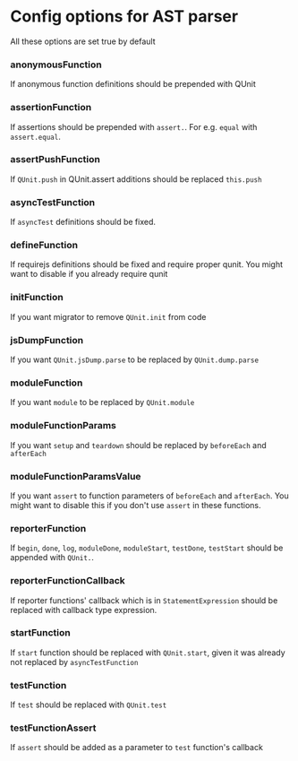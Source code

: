 # Config options for AST parser

All these options are set true by default

### anonymousFunction

If anonymous function definitions should be prepended with QUnit

### assertionFunction

If assertions should be prepended with `assert.`. For e.g. `equal` with `assert.equal`.

### assertPushFunction

If `QUnit.push` in QUnit.assert additions should be replaced `this.push`

### asyncTestFunction

If `asyncTest` definitions should be fixed.

### defineFunction

If requirejs definitions should be fixed and require proper qunit. You might want to disable if you already require qunit

### initFunction

If you want migrator to remove `QUnit.init` from code

### jsDumpFunction

If you want `QUnit.jsDump.parse` to be replaced by `QUnit.dump.parse`

### moduleFunction

If you want `module` to be replaced by `QUnit.module`

### moduleFunctionParams

If you want `setup` and `teardown` should be replaced by `beforeEach` and `afterEach`

### moduleFunctionParamsValue

If you want `assert` to function parameters of `beforeEach` and `afterEach`. You might want to disable this if you don't use `assert` in these functions.

### reporterFunction

If `begin`, `done`, `log`, `moduleDone`, `moduleStart`, `testDone`, `testStart` should be appended with `QUnit.`.

### reporterFunctionCallback

If reporter functions' callback which is in `StatementExpression` should be replaced with callback type expression.

### startFunction

If `start` function should be replaced with `QUnit.start`, given it was already not replaced by `asyncTestFunction`

### testFunction

If `test` should be replaced with `QUnit.test`

### testFunctionAssert

If `assert` should be added as a parameter to `test` function's callback
